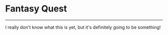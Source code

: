 # Fantasy Quest
-----
I really don't know what this is yet, but it's definitely going to be something!
